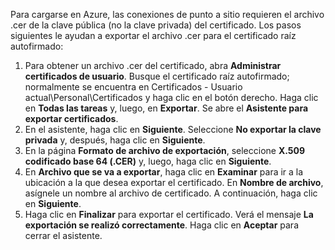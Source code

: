 Para cargarse en Azure, las conexiones de punto a sitio requieren el archivo .cer de la clave pública (no la clave privada) del certificado. Los pasos siguientes le ayudan a exportar el archivo .cer para el certificado raíz autofirmado:

1. Para obtener un archivo .cer del certificado, abra **Administrar certificados de usuario**. Busque el certificado raíz autofirmado; normalmente se encuentra en Certificados - Usuario actual\Personal\Certificados y haga clic en el botón derecho. Haga clic en **Todas las tareas** y, luego, en **Exportar**. Se abre el **Asistente para exportar certificados**.
2. En el asistente, haga clic en **Siguiente**. Seleccione **No exportar la clave privada** y, después, haga clic en **Siguiente**.
3. En la página **Formato de archivo de exportación**, seleccione **X.509 codificado base 64 (.CER)** y, luego, haga clic en **Siguiente**. 
4. En **Archivo que se va a exportar**, haga clic en **Examinar** para ir a la ubicación a la que desea exportar el certificado. En **Nombre de archivo**, asígnele un nombre al archivo de certificado. A continuación, haga clic en **Siguiente**.
5. Haga clic en **Finalizar** para exportar el certificado. Verá el mensaje **La exportación se realizó correctamente**. Haga clic en **Aceptar** para cerrar el asistente.